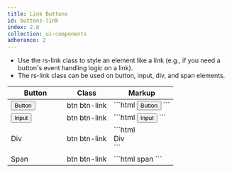 ```yaml
---
title: Link Buttons
id: buttons-link
index: 2.8
collection: ui-components
adherance: 2
---
```

<div class="row">
  <div class="col-md-3">
    <ul>
          <li>Use the rs-link class to style an element like a link (e.g., if you need a button's event handling logic on a link).</li>
          <li>The rs-link class can be used on button, input, div, and span elements.</li>
        </ul>
  </div>
  <div class="col-md-9">
    <table class="table">
      <thead>
        <tr>
          <th style="width:110px;">Button</th>
          <th>Class</th>
          <th>Markup</th>
        </tr>
      </thead>
      <tbody>
        <tr>
          <td>
            <button class="btn btn-link">Button</button>
          </td>
          <td>btn btn-link</td>
          <td>
            ```html
            <button class="btn btn-link">Button</button>
            ```
          </td>
        </tr>
        <tr>
          <td>
            <input class="btn btn-link" type="submit" value="Input">
          </td>
          <td>btn btn-link</td>
          <td>
            ```html
            <input class="btn btn-link" type="submit" value="Input">
            ```
          </td>
        </tr>
        <tr>
          <td>
            <div class="btn btn-link">Div</div>
          </td>
          <td>btn btn-link</td>
          <td>
            ```html
            <div class="btn btn-link">Div</div>
            ```
          </td>
        </tr>
        <tr>
          <td>
            <span class="btn btn-link">Span</span>
          </td>
          <td>btn btn-link</td>
          <td>
            ```html
            <span class="btn btn-link">span</span>
            ```
          </td>
        </tr>
      </tbody>
    </table>
  </div>
</div>

